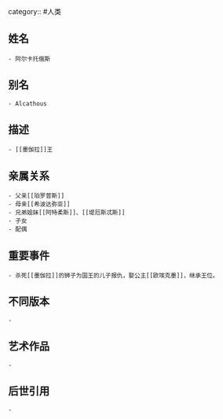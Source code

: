 category:: #人类
## 姓名
	- 阿尔卡托俄斯
## 别名
	- Alcathous
## 描述
	- [[墨伽拉]]王
## 亲属关系
	- 父亲[[珀罗普斯]]
	- 母亲[[希波达弥亚]]
	- 兄弟姐妹[[阿特柔斯]]、[[堤厄斯忒斯]]
	- 子女
	- 配偶
## 重要事件
	- 杀死[[墨伽拉]]的狮子为国王的儿子报仇，娶公主[[欧埃克墨]]，继承王位。
## 不同版本
	-
## 艺术作品
	-
## 后世引用
	-

